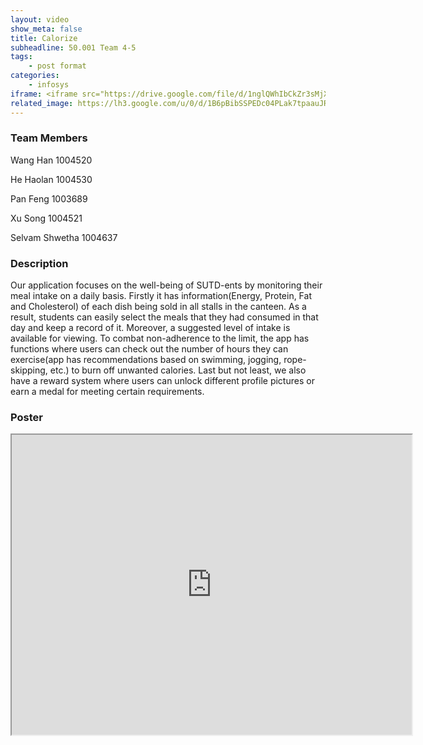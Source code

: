 ```yaml
---
layout: video
show_meta: false
title: Calorize
subheadline: 50.001 Team 4-5 
tags:
    - post format
categories:
    - infosys
iframe: <iframe src="https://drive.google.com/file/d/1nglQWhIbCkZr3sMjXrIOfwzC4UZ-CwMd/preview" width="320" height="240"></iframe>
related_image: https://lh3.google.com/u/0/d/1B6pBibSSPEDc04PLak7tpaauJRWEZ9qs=w300-h300-p-k-nu-iv1
---
```


### Team Members

Wang Han 1004520

He Haolan 1004530

Pan Feng 1003689

Xu Song 1004521

Selvam Shwetha 1004637  

### Description

Our application focuses on the well-being of SUTD-ents by monitoring their meal intake on a daily basis. Firstly it has information(Energy, Protein, Fat and Cholesterol) of each dish being sold in all stalls in the canteen. As a result, students can easily select the meals that they had consumed in that day and keep a record of it. Moreover, a suggested level of intake is available for viewing. To combat non-adherence to the limit, the app has functions where users can check out the number of hours they can exercise(app has recommendations based on swimming, jogging, rope-skipping, etc.) to burn off unwanted calories. Last but not least, we also have a reward system where users can unlock different profile pictures or earn a medal for meeting certain requirements.

### Poster

<iframe src="https://drive.google.com/file/d/1B6pBibSSPEDc04PLak7tpaauJRWEZ9qs/preview" width="640" height="480"></iframe>
